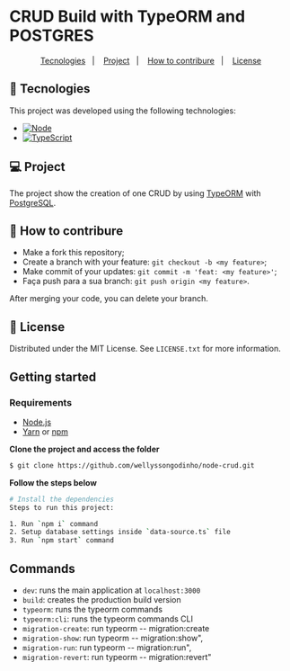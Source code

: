 # CRUD Build with TypeORM and POSTGRES

<p align="center">
  <a href="#rocket-tecnologies">Tecnologies</a>&nbsp;&nbsp;&nbsp;|&nbsp;&nbsp;&nbsp;
  <a href="#project">Project</a>&nbsp;&nbsp;&nbsp;|&nbsp;&nbsp;&nbsp;
  <a href="#how-to-contribure">How to contribure</a>&nbsp;&nbsp;&nbsp;|&nbsp;&nbsp;&nbsp;
  <a href="#memo-license">License</a>
</p>

## :rocket: Tecnologies

This project was developed using the following technologies:

* [![Node][Node.js]][Node-url]
* [![TypeScript][TypeScript.org]][TypeScript-url]

## 💻 Project

The project show the creation of one CRUD by using [TypeORM](https://typeorm.io/) with [PostgreSQL](https://www.postgresql.org/).

## 🤔 How to contribure

- Make a fork this repository;
- Create a branch with your feature: `git checkout -b <my feature>`;
- Make commit of your updates: `git commit -m 'feat: <my feature>'`;
- Faça push para a sua branch: `git push origin <my feature>`.

After merging your code, you can delete your branch.

## :memo: License

Distributed under the MIT License. See `LICENSE.txt` for more information.

## Getting started

### Requirements

- [Node.js](https://nodejs.org/en/)
- [Yarn](https://classic.yarnpkg.com/) or [npm](https://www.npmjs.com/)

**Clone the project and access the folder**

```bash
$ git clone https://github.com/wellyssongodinho/node-crud.git
```

**Follow the steps below**

```bash
# Install the dependencies
Steps to run this project:

1. Run `npm i` command
2. Setup database settings inside `data-source.ts` file
3. Run `npm start` command

```
## Commands

- `dev`: runs the main application at `localhost:3000`
- `build`: creates the production build version
- `typeorm`: runs the typeorm commands
- `typeorm:cli`: runs the typeorm commands CLI
- `migration-create`: run typeorm -- migration:create
- `migration-show`: run typeorm -- migration:show",
- `migration-run`: run typeorm -- migration:run",
- `migration-revert`: run typeorm -- migration:revert"

[Node.js]: https://img.shields.io/badge/Node-20232A?style=for-the-badge&logo=nodedotjs&logoColor=#339933
[Node-url]: https://nodejs.org/
[TypeScript.org]: https://img.shields.io/badge/TypeScript-0000CD?style=for-the-badge&logo=typescript&logoColor=#3178C6
[TypeScript-url]: https://www.typescriptlang.org/
